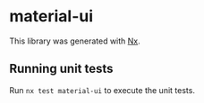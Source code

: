 # material-ui

This library was generated with [Nx](https://nx.dev).

## Running unit tests

Run `nx test material-ui` to execute the unit tests.
